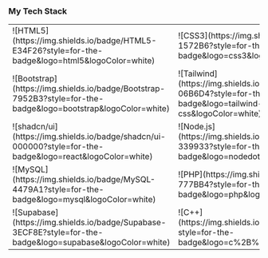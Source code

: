 ### My Tech Stack

<table>
  <tr>
    <td>![HTML5](https://img.shields.io/badge/HTML5-E34F26?style=for-the-badge&logo=html5&logoColor=white)</td>
    <td>![CSS3](https://img.shields.io/badge/CSS3-1572B6?style=for-the-badge&logo=css3&logoColor=white)</td>
    <td>![JavaScript](https://img.shields.io/badge/JavaScript-F7DF1E?style=for-the-badge&logo=javascript&logoColor=black)</td>
  </tr>
  <tr>
    <td>![Bootstrap](https://img.shields.io/badge/Bootstrap-7952B3?style=for-the-badge&logo=bootstrap&logoColor=white)</td>
    <td>![Tailwind](https://img.shields.io/badge/Tailwind_CSS-06B6D4?style=for-the-badge&logo=tailwind-css&logoColor=white)</td>
    <td>![React](https://img.shields.io/badge/React-20232A?style=for-the-badge&logo=react&logoColor=61DAFB)</td>
  </tr>
  <tr>
    <td>![shadcn/ui](https://img.shields.io/badge/shadcn/ui-000000?style=for-the-badge&logo=react&logoColor=white)</td>
    <td>![Node.js](https://img.shields.io/badge/Node.js-339933?style=for-the-badge&logo=nodedotjs&logoColor=white)</td>
    <td>![Express](https://img.shields.io/badge/Express.js-000000?style=for-the-badge&logo=express&logoColor=white)</td>
  </tr>
  <tr>
    <td>![MySQL](https://img.shields.io/badge/MySQL-4479A1?style=for-the-badge&logo=mysql&logoColor=white)</td>
    <td>![PHP](https://img.shields.io/badge/PHP-777BB4?style=for-the-badge&logo=php&logoColor=white)</td>
    <td>![Appwrite](https://img.shields.io/badge/Appwrite-F02E65?style=for-the-badge&logo=appwrite&logoColor=white)</td>
  </tr>
  <tr>
    <td>![Supabase](https://img.shields.io/badge/Supabase-3ECF8E?style=for-the-badge&logo=supabase&logoColor=white)</td>
    <td>![C++](https://img.shields.io/badge/C++-00599C?style=for-the-badge&logo=c%2B%2B&logoColor=white)</td>
    <td>![Raylib](https://img.shields.io/badge/Raylib-000000?style=for-the-badge&logo=raylib&logoColor=yellow)</td>
  </tr>
</table>
